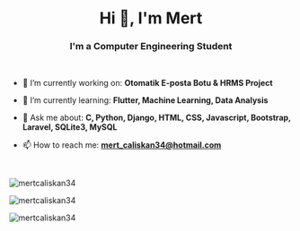 <h1 align="center"> Hi 👋, I'm Mert </h1>
<h3 align="center"> I'm a Computer Engineering Student </h3>
<br>

- 🔭 I’m currently working on: **Otomatik E-posta Botu & HRMS Project**

- 🌱 I’m currently learning: **Flutter, Machine Learning, Data Analysis**

- 💬 Ask me about: **C, Python, Django, HTML, CSS, Javascript, Bootstrap, Laravel, SQLite3, MySQL**

- 📫 How to reach me: **mert_caliskan34@hotmail.com**

<br>
<p>
  <img src="https://github-readme-stats.vercel.app/api/top-langs/?username=mertcaliskan34&theme=algolia&hide_border=false&include_all_commits=true&count_private=true&layout=compact" alt="mertcaliskan34">
</p>

<p>
  <img src="https://github-readme-stats.vercel.app/api?username=mertcaliskan34&theme=algolia&hide_border=false&include_all_commits=true&count_private=true" alt="mertcaliskan34">
</p>

<p>
  <img src="https://github-readme-streak-stats.herokuapp.com/?user=mertcaliskan34&theme=algolia&hide_border=false" alt="mertcaliskan34">
</p>
